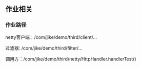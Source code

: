 ## 作业相关

### 作业路径
netty客户端：/com/jike/demo/third/client/...

过滤器: /com/jike/demo/third/filter/...

调用方：/com/jike/demo/third/netty/HttpHandler.handlerTest()